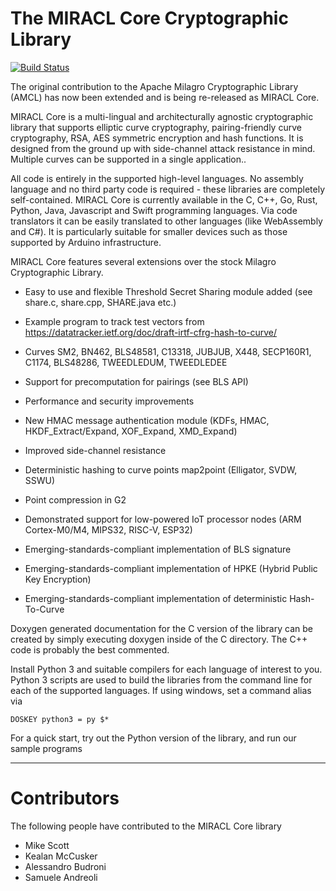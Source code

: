 # The MIRACL Core Cryptographic Library

[![Build Status](https://travis-ci.org/miracl/core.svg?branch=master)](https://travis-ci.org/miracl/core)

The original contribution to the Apache Milagro Cryptographic Library (AMCL) has now been extended and is being re-released as MIRACL Core.

MIRACL Core is a multi-lingual and architecturally agnostic cryptographic library that supports elliptic curve cryptography, pairing-friendly curve cryptography, RSA, AES symmetric encryption and hash functions. It is designed from the ground up with side-channel attack resistance in mind. Multiple curves can be supported in a single application..

All code is entirely in the supported high-level languages. No assembly language and no third party code is required - these libraries are completely self-contained. MIRACL Core is currently available in the C, C++, Go, Rust, Python, Java, Javascript and Swift programming languages. Via code translators it can be easily translated to other languages (like WebAssembly and C#). It is particularly suitable for smaller devices such as those supported by Arduino infrastructure.

MIRACL Core features several extensions over the stock Milagro Cryptographic Library.

- Easy to use and flexible Threshold Secret Sharing module added (see share.c, share.cpp, SHARE.java etc.)

- Example program to track test vectors from https://datatracker.ietf.org/doc/draft-irtf-cfrg-hash-to-curve/

- Curves SM2, BN462, BLS48581, C13318, JUBJUB, X448, SECP160R1, C1174, BLS48286, TWEEDLEDUM, TWEEDLEDEE

- Support for precomputation for pairings (see BLS API)

- Performance and security improvements

- New HMAC message authentication module (KDFs, HMAC, HKDF_Extract/Expand, XOF_Expand, XMD_Expand)

- Improved side-channel resistance

- Deterministic hashing to curve points map2point (Elligator, SVDW, SSWU)

- Point compression in G2

- Demonstrated support for low-powered IoT processor nodes (ARM Cortex-M0/M4, MIPS32, RISC-V, ESP32)

- Emerging-standards-compliant implementation of BLS signature

- Emerging-standards-compliant implementation of HPKE (Hybrid Public Key Encryption)

- Emerging-standards-compliant implementation of deterministic Hash-To-Curve

Doxygen generated documentation for the C version of the library can be created by simply executing doxygen inside of the C directory. The C++ code is probably the best commented.

Install Python 3 and suitable compilers for each language of interest to you. Python 3 scripts are used to build the libraries from the command line for each of the supported languages. If using windows, set a command alias via

    DOSKEY python3 = py $*

For a quick start, try out the Python version of the library, and run our sample programs

-------------------------------------------

# Contributors

The following people have contributed to the MIRACL Core library

- Mike Scott
- Kealan McCusker
- Alessandro Budroni
- Samuele Andreoli

